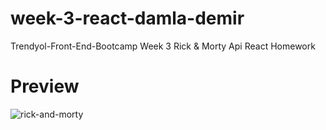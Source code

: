 # week-3-react-damla-demir
Trendyol-Front-End-Bootcamp Week 3 Rick &amp; Morty Api React Homework

# Preview
![rick-and-morty](https://github.com/Trendyol-Front-End-Bootcamp/week-3-react-damla-demir/blob/main/rick-and-morty-api/src/assets/images/rick-and-morty.gif)
